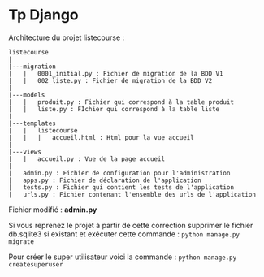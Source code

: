 # Tp Django
Architecture du projet listecourse :  

```
listecourse  
|
|---migration
|   |   0001_initial.py : Fichier de migration de la BDD V1
|   |   002_liste.py : Fichier de migration de la BDD V2
|
|---models
|   |   produit.py : Fichier qui correspond à la table produit
|   |   liste.py : FIchier qui correspond à la table liste
|
|---templates
|   |   listecourse
|   |   |   accueil.html : Html pour la vue accueil
|
|---views
|   |   accueil.py : Vue de la page accueil
|
|   admin.py : Fichier de configuration pour l'administration
|   apps.py : Fichier de déclaration de l'application
|   tests.py : Fichier qui contient les tests de l'application
|   urls.py : Fichier contenant l'ensemble des urls de l'application
```

Fichier modifié : **admin.py**

Si vous reprenez le projet à partir de cette correction supprimer le fichier db.sqlite3 si existant 
et exécuter cette commande : `python manage.py migrate`

Pour créer le super utilisateur voici la commande : `python manage.py createsuperuser`